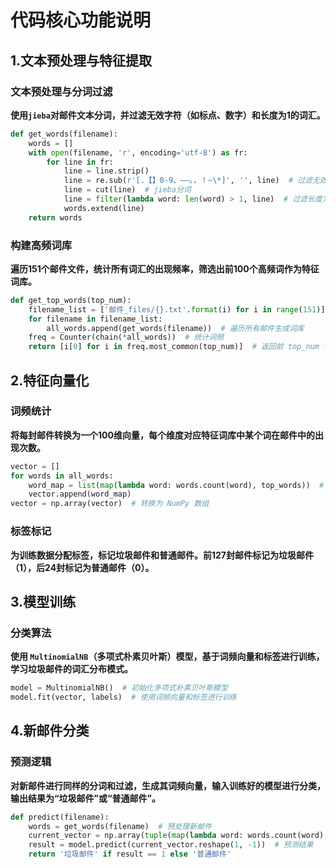 # 代码核心功能说明
## 1.文本预处理与特征提取
### 文本预处理与分词过滤
**使用`jieba`对邮件文本分词，并过滤无效字符（如标点、数字）和长度为1的词汇。**
```python
def get_words(filename):
    words = []
    with open(filename, 'r', encoding='utf-8') as fr:
        for line in fr:
            line = line.strip()
            line = re.sub(r'[.【】0-9、——。，！~\*]', '', line)  # 过滤无效字符
            line = cut(line)  # jieba分词
            line = filter(lambda word: len(word) > 1, line)  # 过滤长度为1的词
            words.extend(line)
    return words
```
### 构建高频词库
**遍历151个邮件文件，统计所有词汇的出现频率，筛选出前100个高频词作为特征词库。**
```python
def get_top_words(top_num):
    filename_list = ['邮件_files/{}.txt'.format(i) for i in range(151)]
    for filename in filename_list:
        all_words.append(get_words(filename))  # 遍历所有邮件生成词库
    freq = Counter(chain(*all_words))  # 统计词频
    return [i[0] for i in freq.most_common(top_num)]  # 返回前 top_num 个高频词
```
## 2.特征向量化
### 词频统计
**将每封邮件转换为一个100维向量，每个维度对应特征词库中某个词在邮件中的出现次数。**
```python
vector = []
for words in all_words:
    word_map = list(map(lambda word: words.count(word), top_words))  # 统计每个特征词的词频
    vector.append(word_map)
vector = np.array(vector)  # 转换为 NumPy 数组
```
### 标签标记
**为训练数据分配标签，标记垃圾邮件和普通邮件。前127封邮件标记为垃圾邮件（1），后24封标记为普通邮件（0）。**
## 3.模型训练
### 分类算法
**使用 `MultinomialNB`（多项式朴素贝叶斯）模型，基于词频向量和标签进行训练，学习垃圾邮件的词汇分布模式。**
```python
model = MultinomialNB()  # 初始化多项式朴素贝叶斯模型
model.fit(vector, labels)  # 使用词频向量和标签进行训练
```
## 4.新邮件分类
### 预测逻辑
**对新邮件进行同样的分词和过滤，生成其词频向量，输入训练好的模型进行分类，输出结果为“垃圾邮件”或“普通邮件”。**
```python
def predict(filename):
    words = get_words(filename)  # 预处理新邮件
    current_vector = np.array(tuple(map(lambda word: words.count(word), top_words)))  # 生成词频向量
    result = model.predict(current_vector.reshape(1, -1))  # 预测结果
    return '垃圾邮件' if result == 1 else '普通邮件'
```
